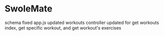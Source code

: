 # SwoleMate

schema fixed
app.js updated
workouts controller updated for get workouts index, get specific workout, and get workout's exercises
